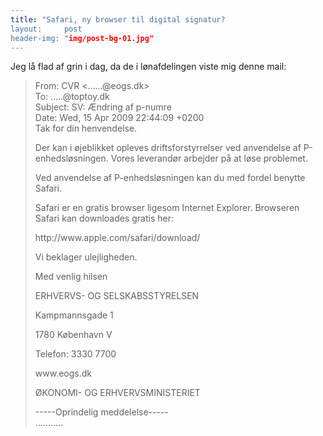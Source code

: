 ```yaml
---
title: "Safari, ny browser til digital signatur?
layout:     post
header-img: "img/post-bg-01.jpg"
---
```

<p>Jeg l&aring; flad af grin i dag, da de i l&oslash;nafdelingen viste mig denne mail:</p>
<blockquote><p>
From: 	CVR <......@eogs.dk><br />
To: .....@toptoy.dk<br />
Subject: 	SV: &AElig;ndring af p-numre<br />
Date: 	Wed, 15 Apr 2009 22:44:09 +0200<br />
Tak for din henvendelse.</p>
<p>Der kan i &oslash;jeblikket opleves driftsforstyrrelser ved anvendelse af P-enhedsl&oslash;sningen. Vores leverand&oslash;r arbejder p&aring; at l&oslash;se problemet.</p>
<p>Ved anvendelse af P-enhedsl&oslash;sningen kan du med fordel benytte Safari.</p>
<p>Safari er en gratis browser ligesom Internet Explorer. Browseren Safari kan downloades gratis her:</p>
<p>http://www.apple.com/safari/download/</p>
<p>Vi beklager ulejligheden.</p>
<p>Med venlig hilsen</p>
<p>ERHVERVS- OG SELSKABSSTYRELSEN</p>
<p>Kampmannsgade 1</p>
<p>1780 K&oslash;benhavn V</p>
<p>Telefon: 3330 7700</p>
<p>www.eogs.dk</p>
<p>&Oslash;KONOMI- OG ERHVERVSMINISTERIET</p>
<p>-----Oprindelig meddelelse-----<br />
...........</blockquote></p>
